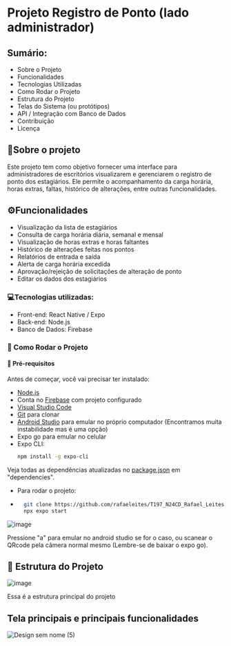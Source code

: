 # Projeto Registro de Ponto (lado administrador) 

## Sumário:
- Sobre o Projeto
- Funcionalidades
- Tecnologias Utilizadas
- Como Rodar o Projeto
- Estrutura do Projeto
- Telas do Sistema (ou protótipos)
- API / Integração com Banco de Dados
- Contribuição
- Licença

## 📌Sobre o projeto
Este projeto tem como objetivo fornecer uma interface para administradores de escritórios visualizarem e 
gerenciarem o registro de ponto dos estagiários. 
Ele permite o acompanhamento da carga horária, horas extras, faltas, histórico de alterações, entre outras funcionalidades.

## ⚙️Funcionalidades
- Visualização da lista de estagiários
- Consulta de carga horária diária, semanal e mensal
- Visualização de horas extras e horas faltantes
- Histórico de alterações feitas nos pontos
- Relatórios de entrada e saída
- Alerta de carga horária excedida
- Aprovação/rejeição de solicitações de alteração de ponto
- Editar os dados dos estagiários
  
### 💻Tecnologias utilizadas:
- Front-end: React Native / Expo 
- Back-end: Node.js 
- Banco de Dados: Firebase

### 🚀 Como Rodar o Projeto

#### 🧰 Pré-requisitos

Antes de começar, você vai precisar ter instalado:

- [Node.js](https://nodejs.org/en/download)
- Conta no [Firebase](https://firebase.google.com/?hl=pt) com projeto configurado
- [Visual Studio Code](https://code.visualstudio.com/download)
- [Git](https://git-scm.com/downloads) para clonar
- [Android Studio](https://developer.android.com/studio?hl=pt-br) para emular no próprio computador (Encontramos muita instabilidade mas é uma opção)
- Expo go para emular no celular 
- Expo CLI:  
  ```bash
  npm install -g expo-cli

Veja todas as dependências atualizadas no [package.json](https://github.com/rafaeleites/T197_N24CD_Rafael_Leites/blob/main/projeto_devmoveis/package-lock.json) em "dependencies".

- Para rodar o projeto:
- 
  ```bash
    git clone https://github.com/rafaeleites/T197_N24CD_Rafael_Leites.git
    npx expo start
![image](https://github.com/user-attachments/assets/7ccb43a1-625f-412d-b7ba-c589b2189759)

Pressione "a" para emular no android studio se for o caso, ou scanear o QRcode pela câmera normal mesmo (Lembre-se de baixar o expo go).

## 📂 Estrutura do Projeto
![image](https://github.com/user-attachments/assets/a8b49f26-ad4a-41bb-9cf4-e1af1b19cef3)

Essa é a estrutura principal do projeto

## Tela principais e principais funcionalidades



![Design sem nome (5)](https://github.com/user-attachments/assets/0dbd6f6c-b9bb-4f54-b996-74fc0caffdb6)








